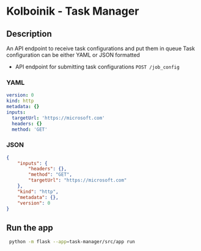# Kolboinik - Task Manager

## Description

An API endpoint to receive task configurations and put them in queue
Task configuration can be either YAML or JSON formatted

- API endpoint for submitting task configurations `POST /job_config`

### YAML

```yaml
version: 0
kind: http
metadata: {}
inputs:
  targetUrl: 'https://microsoft.com'
  headers: {}
  method: 'GET'
```

### JSON

```json
{
    "inputs": {
        "headers": {},
        "method": "GET",
        "targetUrl": "https://microsoft.com"
    },
    "kind": "http",
    "metadata": {},
    "version": 0
}
```

## Run the app

```bash
 python -m flask --app=task-manager/src/app run
```
